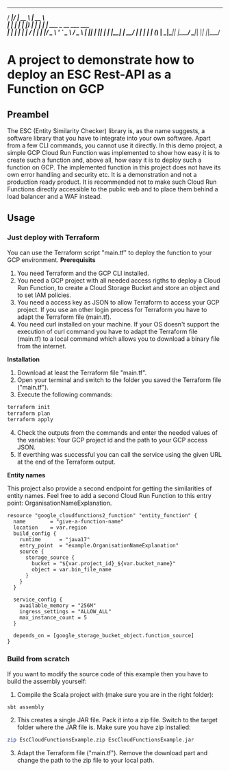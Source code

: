   _____  _____ _____    _____                       
  / ____|/ ____|  __ \  |  __ \                      
 | |  __| |    | |__) | | |  | | ___ _ __ ___   ___  
 | | |_ | |    |  ___/  | |  | |/ _ \ '_ ` _ \ / _ \ 
 | |__| | |____| |      | |__| |  __/ | | | | | (_) |
  \_____|\_____|_|      |_____/ \___|_| |_| |_|\___/ 
                                                     
                                                     
# A project to demonstrate how to deploy an ESC Rest-API as a Function on GCP
## Preambel
The ESC (Entity Similarity Checker) library is, as the name suggests, a software library that you have to integrate into your own software. Apart from a few CLI commands, you cannot use it directly. In this demo project, a simple GCP Cloud Run Function was implemented to show how easy it is to create such a function and, above all, how easy it is to deploy such a function on GCP. The implemented function in this project does not have its own error handling and security etc. It is a demonstration and not a production ready product. It is recommended not to make such Cloud Run Functions directly accessible to the public web and to place them behind a load balancer and a WAF instead.
## Usage
### Just deploy with Terraform
You can use the Terraform script "main.tf" to deploy the function to your GCP environment.
**Prerequisits**
1. You need Terraform and the GCP CLI installed.
2. You need a GCP project with all needed access rigths to deploy a Cloud Run Function, to create a Cloud Storage Bucket and store an object and to set IAM policies.
3. You need a access key as JSON to allow Terraform to access your GCP project. If you use an other login process for Terraform you have to adapt the Terraform file (main.tf).
4. You need curl installed on your machine. If your OS doesn't support the execution of curl command you have to adapt the Terraform file (main.tf) to a local command which allows you to download a binary file from the internet.

**Installation**
1. Download at least the Terraform file "main.tf".
2. Open your terminal and switch to the folder you saved the Terraform file ("main.tf").
3. Execute the following commands:

```bash
terraform init
terraform plan
terraform apply
```

4. Check the outputs from the commands and enter the needed values of the variables: Your GCP project id and the path to your GCP access JSON.
5. If everthing was successful you can call the service using the given URL at the end of the Terraform output.

**Entity names**

This project also provide a second endpoint for getting the similarities of entity names. Feel free to add a second Cloud Run Function to this entry point: OrganisationNameExplanation.

```hcl
resource "google_cloudfunctions2_function" "entity_function" {
  name        = "give-a-function-name"
  location    = var.region
  build_config {
    runtime      = "java17"
    entry_point  = "example.OrganisationNameExplanation"
    source {
      storage_source {
        bucket = "${var.project_id}_${var.bucket_name}"
        object = var.bin_file_name
      }
    }
  }

  service_config {
    available_memory = "256M"
    ingress_settings = "ALLOW_ALL"
    max_instance_count = 5
  }
  
  depends_on = [google_storage_bucket_object.function_source]
}
```

### Build from scratch
If you want to modify the source code of this example then you have to build the assembly yourself:

1. Compile the Scala project with (make sure you are in the right folder):

```bash
sbt assembly
```

2. This creates a single JAR file. Pack it into a zip file. Switch to the target folder where the JAR file is. Make sure you have zip installed:

```bash
zip EscCloudFunctionsExample.zip EscCloudFunctionsExample.jar
```

3. Adapt the Terraform file ("main.tf"). Remove the download part and change the path to the zip file to your local path.





